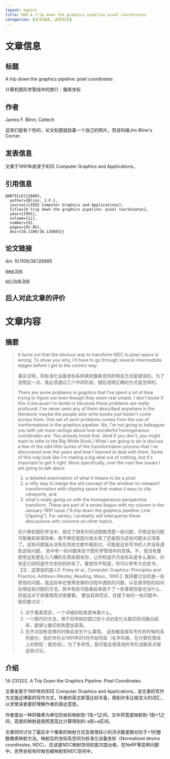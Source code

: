```yaml
---
layout: mypost
title: 058 A trip down the graphics pipeline pixel coordinates
categories: [论文阅读, 读完论文]
---
```



# 文章信息

## 标题

A trip down the graphics pipeline: pixel coordinates

计算机图形学管线中的旅行：像素坐标

## 作者

James F. Blinn, Caltech

这哥们挺有个性的，论文标题就挂着一个自己的照片，而且叫做Jim Blinn's Corner. 

## 发表信息

文章于1991年收录于IEEE Computer Graphics and Applications。

## 引用信息



```
@ARTICLE{126885,
  author={Blinn, J.F.},
  journal={IEEE Computer Graphics and Applications}, 
  title={A trip down the graphics pipeline: pixel coordinates}, 
  year={1991},
  volume={11},
  number={4},
  pages={81-85},
  doi={10.1109/38.126885}}

```

## 论文链接

doi: 10.1109/38.126885

[ieee link](https://ieeexplore.ieee.org/abstract/document/126885)

[sci-hub link](https://sci-hub.hkvisa.net/10.1109/38.126885)

## 后人对此文章的评价


# 文章内容

## 摘要

> It turns out that the obvious way to transform NDC to pixel space is wrong. To show you why, I'll have to go through several intermediate stages before I get to the correct way. 
>
> 事实证明，将标准化设备坐标系转换到像素空间的明显方法是错误的。为了说明这一点，我必须通过几个中间阶段，随后说明正确的方式是怎样的。
>
> There are some problems in graphics that I've spent a lot of time trying to figure out even though they seem real simple. I don't know if this is because I'm dumb or because these problems are really profound. I've never seen any of them described anywhere in the literature; maybe the people who write books just haven't come across them. 
> One set of such problems comes from the use of tranformations in the graphics pipeline. No, I'm not going to beleaguer you with yet more ravings about how wonderful homogeneous coordinates are. You already know that. (And if you don't, you might want to refer to the Big White Book.) What I am going to do is discuss a few of the odd little quirks of the transformation process that I've discovered over the years and how I learned to deal with them. Some of this may look like I'm making a big deal out of nothing, but it's important to get it right. 
> More specifically, over the next few issues I am going to talk about
> 1. a detailed examination of what it means to be a pixel. 
> 2. a nifty way to merge the old concept of the window-to-viewport transformation with clipping space that makes it easy to clip viewports, and 
> 3. what's really going on with the homogeneous perspective transform. 
> These are part of a series begun with my column in the January 1991 issue ("A trip down the graphics pipeline: Line Clipping"). For variety, I probably will intersperse these discussions with columns on other topics.
>
> 在计算机图形学当中，我花了很多时间试图搞清楚一些问题，尽管这些问题可能看起来很简单。我不确定是因为我太笨了还是因为这些问题太过深奥了。这些问题我从没有在其他文献中看到过，可能是这些写书的人并没有遇到这些问题。
> 其中有一些问题来自于图形学管线中的变换。不，我没有要使用这些更乱七八糟的东西来围攻你，让你知道齐次坐标系是多么美妙。你肯定已经知道齐次坐标的好处了。要是你不知道，你可以参考大白皮书。【注：这里指的是J.D. Foley et al., Computer Graphics: Principles and Practice, Addison-Wesley, Reading, Mass., 1990.】我将要讨论的是一些奇怪的问题，我这些年在使用变换的过程中遇到的问题，以及我学到的如何处理这些问题的方法。其中有些可能看起来我干了一些事情但是也没什么，但是这对于把事情弄对很重要。
> 更加具体而言，在接下来的一些问题中，我将要讨论：
> 1. 对于像素而言，一个详细的检查意味着什么。
> 2. 一个精巧的方法，用于将传统的窗口到十点的变化与裁切空间融合起来，能够让裁切视角更加容易。
> 3. 在齐次投影变换的时候会发生什么事情。
> 这些都是我写专栏的时候的系列部分，我的专栏从1991年的1月开始写起（名字叫做，在计算机管线上的旅程：裁剪线）。为了多样性，我可能会用其他的专栏话题来点缀这些讨论。

## 介绍

14-231202. A Trip Down the Graphics Pipeline: Pixel Coordinates. 

文章发表于1991年的IEEE Computer Graphics and Applications，该文章的写作方式接近博客的写作方式，作者的英文辞藻比较丰富，用到许多比喻含义的词汇，以求使读者更好理解作者的表达意思。

作者提出一种将像素为单位的坐标映射到-1及+1之间，文中将宽度映射到-1到+1之间，高度的映射是按照宽高比计算得到的-a到+a区间。

文章同时讨论了最后半个像素的映射方式及使用较小的浮点数差额对应于+1的整数像素映射方法。映射后的坐标系空间为标准化设备坐标（Normalized device coordinates, NDC），应该是NDC映射空间的首次提出者。在NeRF等变种问题中，世界坐标有时候也被映射到NDC空间中。

